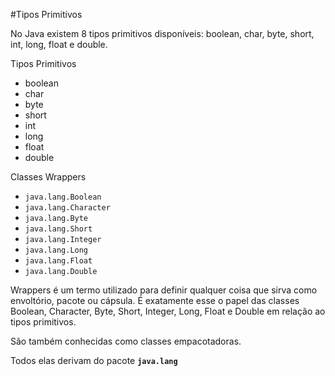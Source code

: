 #Tipos Primitivos

No Java existem 8 tipos primitivos disponíveis: boolean, char, byte, short, int, long, float e double.

Tipos Primitivos    

* boolean      
* char
* byte
* short
* int
* long
* float
* double

Classes Wrappers 

* `java.lang.Boolean`
* `java.lang.Character`
* `java.lang.Byte`
* `java.lang.Short`
* `java.lang.Integer`
* `java.lang.Long`
* `java.lang.Float`
* `java.lang.Double`


Wrappers é um termo utilizado para definir qualquer coisa que sirva como envoltório, pacote ou cápsula. É exatamente esse o papel das classes Boolean, Character, Byte, Short, Integer, Long, Float e Double em relação ao tipos primitivos.

São também conhecidas como classes empacotadoras. 

Todos elas derivam do pacote **`java.lang`**
